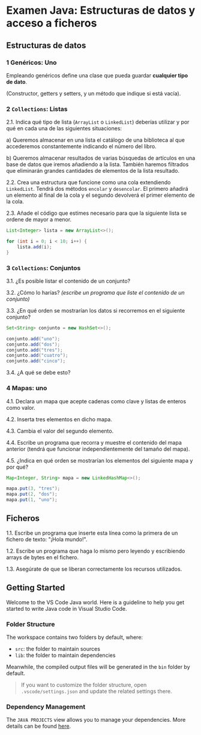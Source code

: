 # Examen Java: Estructuras de datos y acceso a ficheros

## Estructuras de datos

### 1 Genéricos: Uno

Empleando genéricos define una clase que pueda guardar **cualquier tipo de dato**.

(Constructor, getters y setters, y un método que indique si está vacía).

### 2 `Collections`: Listas

2.1. Indica qué tipo de lista (`ArrayList` o `LinkedList`) deberías utilizar y por qué en cada una de las siguientes situaciones:

a) Queremos almacenar en una lista el catálogo de una biblioteca al que accederemos constantemente indicando el número del libro.

b) Queremos almacenar resultados de varias búsquedas de artículos en una base de datos que iremos añadiendo a la lista. También haremos filtrados que eliminarán grandes cantidades de elementos de la lista resultado.

2.2. Crea una estructura que funcione como una cola extendiendo `LinkedList`. Tendrá dos métodos `encolar` y `desencolar`. El primero añadirá un elemento al final de la cola y el segundo devolverá el primer elemento de la cola.

2.3. Añade el código que estimes necesario para que la siguiente lista se ordene de mayor a menor.

```java
List<Integer> lista = new ArrayList<>();

for (int i = 0; i < 10; i++) {
    lista.add(i);
}
```

### 3 `Collections`: Conjuntos

3.1. ¿Es posible listar el contenido de un conjunto?

3.2. ¿Cómo lo harías? *(escribe un programa que liste el contenido de un conjunto)*

3.3. ¿En qué orden se mostrarían los datos si recorremos en el siguiente conjunto?

```java
Set<String> conjunto = new HashSet<>();

conjunto.add("uno");
conjunto.add("dos");
conjunto.add("tres");
conjunto.add("cuatro");
conjunto.add("cinco");
```

3.4. ¿A qué se debe esto?

### 4 Mapas: uno

4.1. Declara un mapa que acepte cadenas como clave y listas de enteros como valor.

4.2. Inserta tres elementos en dicho mapa.

4.3. Cambia el valor del segundo elemento.

4.4. Escribe un programa que recorra y muestre el contenido del mapa anterior (tendrá que funcionar independientemente del tamaño del mapa).

4.5. ¿Indica en qué orden se mostrarían los elementos del siguiente mapa y por qué?

```java
Map<Integer, String> mapa = new LinkedHashMap<>();

mapa.put(3, "tres");
mapa.put(2, "dos");
mapa.put(1, "uno");
```

## Ficheros

1.1. Escribe un programa que inserte esta línea como la primera de un fichero de texto: "¡Hola mundo!".

1.2. Escribe un programa que haga lo mismo pero leyendo y escribiendo arrays de bytes en el fichero.

1.3. Asegúrate de que se liberan correctamente los recursos utilizados.



## Getting Started

Welcome to the VS Code Java world. Here is a guideline to help you get started to write Java code in Visual Studio Code.

### Folder Structure

The workspace contains two folders by default, where:

- `src`: the folder to maintain sources
- `lib`: the folder to maintain dependencies

Meanwhile, the compiled output files will be generated in the `bin` folder by default.

> If you want to customize the folder structure, open `.vscode/settings.json` and update the related settings there.

### Dependency Management

The `JAVA PROJECTS` view allows you to manage your dependencies. More details can be found [here](https://github.com/microsoft/vscode-java-dependency#manage-dependencies).
